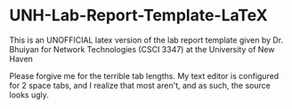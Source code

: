 # UNH-Lab-Report-Template-LaTeX
This is an UNOFFICIAL latex version of the lab report template given by Dr. Bhuiyan for Network Technologies (CSCI 3347) at the University of New Haven

Please forgive me for the terrible tab lengths. My text editor is configured for 2 space tabs, and I realize that most aren't, and as such, the source looks ugly.
